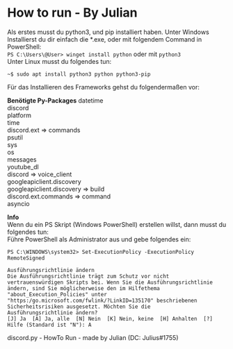 # How to run - By Julian

Als erstes musst du python3, und pip installiert haben. Unter Windows Installierst du dir einfach die *.exe, oder mit folgendem Command  in PowerShell:  
``PS C:\Users\@User> winget install python`` oder mit ``python3``    
Unter Linux musst du folgendes tun:

``~$ sudo apt install python3 python python3-pip``

Für das Installieren des Frameworks gehst du folgendermaßen vor:

**Benötigte Py-Packages**
datetime  
discord  
platform  
time  
discord.ext => commands  
psutil  
sys  
os  
messages  
youtube_dl  
discord => voice_client  
googleapiclient.discovery  
googleapiclient.discovery => build  
discord.ext.commands => command  
asyncio  

**Info**  
Wenn du ein PS Skript (Windows PowerShell) erstellen willst, dann musst du folgendes tun:  
Führe PowerShell als Administrator aus und gebe folgendes ein:

``PS C:\WINDOWS\system32> Set-ExecutionPolicy -ExecutionPolicy RemoteSigned``

``Ausführungsrichtlinie ändern``  
``Die Ausführungsrichtlinie trägt zum Schutz vor nicht vertrauenswürdigen Skripts bei. Wenn Sie die Ausführungsrichtlinie                                                   ändern, sind Sie möglicherweise den im Hilfethema "about_Execution_Policies" unter                                                                                      "https:/go.microsoft.com/fwlink/?LinkID=135170" beschriebenen Sicherheitsrisiken ausgesetzt. Möchten Sie die                                                             Ausführungsrichtlinie ändern?                                                                                                                                            [J] Ja  [A] Ja, alle  [N] Nein  [K] Nein, keine  [H] Anhalten  [?] Hilfe (Standard ist "N"): A
``  

discord.py - HowTo Run - made by Julian (DC: Julius#1755)
